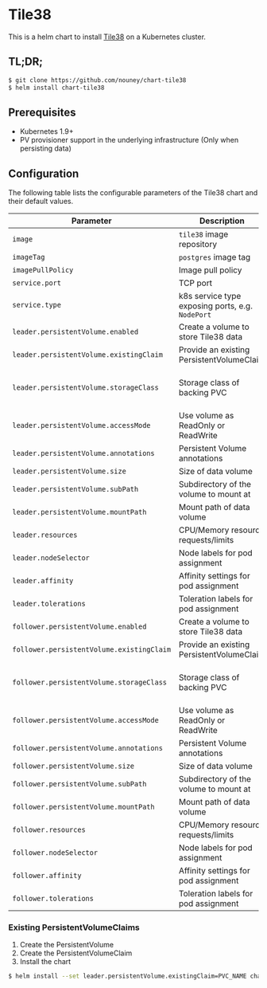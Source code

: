 # Tile38

This is a helm chart to install [Tile38](http://tile38.com) on a Kubernetes cluster.

## TL;DR;

```bash
$ git clone https://github.com/nouney/chart-tile38
$ helm install chart-tile38
```

## Prerequisites

- Kubernetes 1.9+
- PV provisioner support in the underlying infrastructure (Only when persisting data)

## Configuration

The following table lists the configurable parameters of the Tile38 chart and their default values.

| Parameter                  | Description                                     | Default                                                    |
| -----------------------    | ---------------------------------------------   | ---------------------------------------------------------- |
| `image`                    | `tile38` image repository                       | `tile38/tile38`                                            |
| `imageTag`                 | `postgres` image tag                            | `1.12.13`                                                  |
| `imagePullPolicy`          | Image pull policy                               | `IfNotPresent`                                             |
| `service.port`             | TCP port                                        | `9851`                                                     |
| `service.type`             | k8s service type exposing ports, e.g. `NodePort`| `ClusterIP`                                                |
| `leader.persistentVolume.enabled`      | Create a volume to store Tile38 data            | true
| `leader.persistentVolume.existingClaim`| Provide an existing PersistentVolumeClaim       | `nil`                                          |
| `leader.persistentVolume.storageClass` | Storage class of backing PVC                    | `nil` (uses alpha storage class annotation)    |
| `leader.persistentVolume.accessMode`   | Use volume as ReadOnly or ReadWrite             | `ReadWriteOnce`                                |
| `leader.persistentVolume.annotations`  | Persistent Volume annotations                   | `{}`                                           |
| `leader.persistentVolume.size`         | Size of data volume                             | `2Gi`                                          |
| `leader.persistentVolume.subPath`      | Subdirectory of the volume to mount at          | ``                                             |
| `leader.persistentVolume.mountPath`    | Mount path of data volume                       | `/data`                                        |
| `leader.resources`                | CPU/Memory resource requests/limits             | {}                                                         |
| `leader.nodeSelector`             | Node labels for pod assignment                  | {}                                                         |
| `leader.affinity`                 | Affinity settings for pod assignment            | {}                                                         |
| `leader.tolerations`              | Toleration labels for pod assignment            | []                                                         |
| `follower.persistentVolume.enabled`      | Create a volume to store Tile38 data            | true
| `follower.persistentVolume.existingClaim`| Provide an existing PersistentVolumeClaim       | `nil`                                          |
| `follower.persistentVolume.storageClass` | Storage class of backing PVC                    | `nil` (uses alpha storage class annotation)    |
| `follower.persistentVolume.accessMode`   | Use volume as ReadOnly or ReadWrite             | `ReadWriteOnce`                                |
| `follower.persistentVolume.annotations`  | Persistent Volume annotations                   | `{}`                                           |
| `follower.persistentVolume.size`         | Size of data volume                             | `2Gi`                                          |
| `follower.persistentVolume.subPath`      | Subdirectory of the volume to mount at          | ``                                             |
| `follower.persistentVolume.mountPath`    | Mount path of data volume                       | `/data`                                        |
| `follower.resources`                | CPU/Memory resource requests/limits             | {}                                                         |
| `follower.nodeSelector`             | Node labels for pod assignment                  | {}                                                         |
| `follower.affinity`                 | Affinity settings for pod assignment            | {}                                                         |
| `follower.tolerations`              | Toleration labels for pod assignment            | []                                                         |


### Existing PersistentVolumeClaims

1. Create the PersistentVolume
1. Create the PersistentVolumeClaim
1. Install the chart
```bash
$ helm install --set leader.persistentVolume.existingClaim=PVC_NAME chart-tile38
```